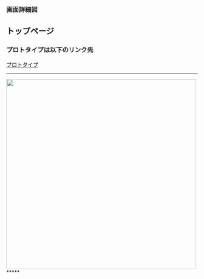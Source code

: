 ### 画面詳細図
## トップページ
### プロトタイプは以下のリンク先
[プロトタイプ](https://www.figma.com/file/ghZgnWzv5lR1Q5RlWUBUKw/Untitled?node-id=3%3A4)
*****
<img src="../img/toppage.png" width="500">
*****
